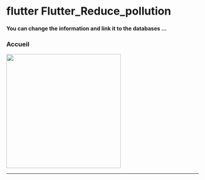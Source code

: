 <h1> flutter Flutter_Reduce_pollution </h1>



<h4> You can change the information and link it to the databases ...</h4>



<h3>Accueil</h3> 



<img src="https://github.com/abenkoula71/flutter-nikz-app-D/blob/main/Screenshot_1642772981.png" width="300" /> 


<hr>

